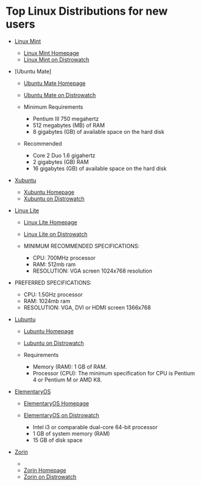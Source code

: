 # Top Linux Distributions for new users

- [Linux Mint](http://xmetal.x10.mx/linuxHQ/distros/ubuntu/linuxMint.php)

    - [Linux Mint Homepage](https://www.linuxmint.com/)
    - [Linux Mint on Distrowatch](http://distrowatch.com/mint%22)

- [Ubuntu Mate]

  - [Ubuntu Mate Homepage](https://ubuntu-mate.org/)
  - [Ubuntu Mate on Distrowatch](http://distrowatch.com/table.php?distribution=ubuntumate)

  - Minimum Requirements

    - Pentium III 750 megahertz
    - 512 megabytes (MB) of RAM
    - 8 gigabytes (GB) of available space on the hard disk

  - Recommended

    - Core 2 Duo 1.6 gigahertz
    - 2 gigabytes (GB) RAM
    - 16 gigabytes (GB) of available space on the hard disk

- [Xubuntu](http://xmetal.x10.mx/linuxHQ/distros/ubuntu/xubuntu.php)

    - [Xubuntu Homepage](http://xubuntu.org/)
  - [Xubuntu on Distrowatch](http://distrowatch.com/table.php?distribution=xubuntu)

- [Linux Lite](http://xmetal.x10.mx/linuxHQ/distros/ubuntu/linuxLite.php)

    - [Linux Lite Homepage](http://www.linuxliteos.com/)
  - [Linux Lite on Distrowatch](http://distrowatch.com/table.php?distribution=lite)

  - MINIMUM RECOMMENDED SPECIFICATIONS:

    - CPU: 700MHz processor
    - RAM: 512mb ram
    - RESOLUTION: VGA screen 1024x768 resolution

- PREFERRED SPECIFICATIONS:

  - CPU: 1.5GHz processor
  - RAM: 1024mb ram
  - RESOLUTION: VGA, DVI or HDMI screen 1366x768

- [Lubuntu](http://xmetal.x10.mx/linuxHQ/distros/ubuntu/lubuntu.php)

    - [Lubuntu Homepage](http://lubuntu.net/)
  - [Lubuntu on Distrowatch](http://distrowatch.com/table.php?distribution=lubuntu)

  - Requirements

    - Memory (RAM): 1 GB of RAM.
    - Processor (CPU): The minimum specification for CPU is Pentium 4 or Pentium M or AMD K8.

- [ElementaryOS](http://xmetal.x10.mx/linuxHQ/distros/ubuntu/elementaryOS.php)

    - [ElementaryOS Homepage](http://elementary.io/)
  - [ElementaryOS on Distrowatch](http://distrowatch.com/table.php?distribution=elementary)

    - Intel i3 or comparable dual-core 64-bit processor
    - 1 GB of system memory (RAM)
    - 15 GB of disk space

- [Zorin](http://xmetal.x10.mx/linuxHQ/distros/ubuntu/zorin.php)

  - <?php echo $zorinSShot1; ?>
  - [Zorin Homepage](http://www.zorin-os.com/)
  - [Zorin on Distrowatch](http://distrowatch.com/table.php?distribution=zorin)
